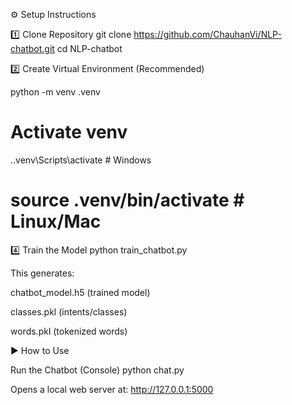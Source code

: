 ⚙️ Setup Instructions

1️⃣ Clone Repository
git clone https://github.com/ChauhanVi/NLP-chatbot.git
cd NLP-chatbot

2️⃣ Create Virtual Environment (Recommended)

python -m venv .venv
# Activate venv
.\.venv\Scripts\activate     # Windows
# source .venv/bin/activate  # Linux/Mac


4️⃣ Train the Model
python train_chatbot.py

This generates:

chatbot_model.h5 (trained model)

classes.pkl (intents/classes)

words.pkl (tokenized words)

▶️ How to Use

Run the Chatbot (Console)
python chat.py

Opens a local web server at: http://127.0.0.1:5000

